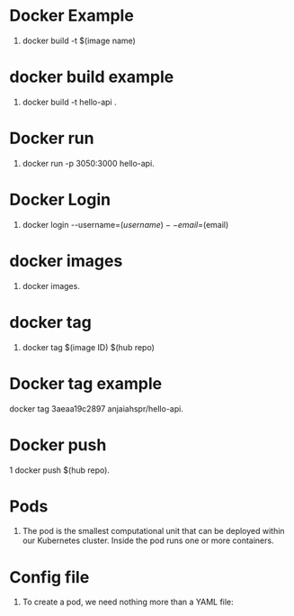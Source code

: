# Docker Example 
1. docker build -t $(image name)
  
# docker build example 
1. docker build -t hello-api .

#  Docker run
1. docker run -p 3050:3000 hello-api. 

# Docker Login
1. docker login --username=$(username) --email=$(email)
  
# docker images
1. docker images.

# docker tag
1. docker tag $(image ID) $(hub repo)

# Docker tag example
docker tag 3aeaa19c2897 anjaiahspr/hello-api.

# Docker push
1 docker push $(hub repo).

# Pods
1. The pod is the smallest computational unit that can be deployed within our Kubernetes cluster. Inside the pod runs one or more containers.

# Config file
1. To create a pod, we need nothing more than a YAML file:
  
  
  
